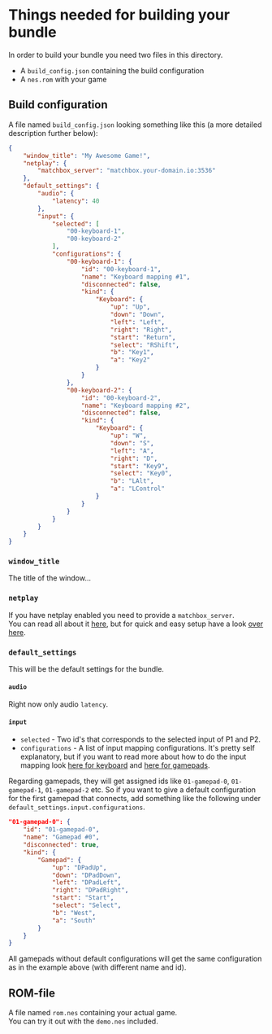 # Things needed for building your bundle

In order to build your bundle you need two files in this directory.  

* A `build_config.json` containing the build configuration
* A `nes.rom` with your game

## Build configuration

A file named `build_config.json` looking something like this (a more detailed description further below):
```json
{
    "window_title": "My Awesome Game!",
    "netplay": {
        "matchbox_server": "matchbox.your-domain.io:3536"
    },
    "default_settings": {
        "audio": {
            "latency": 40
        },
        "input": {
            "selected": [
                "00-keyboard-1",
                "00-keyboard-2"
            ],
            "configurations": {
                "00-keyboard-1": {
                    "id": "00-keyboard-1",
                    "name": "Keyboard mapping #1",
                    "disconnected": false,
                    "kind": {
                        "Keyboard": {
                            "up": "Up",
                            "down": "Down",
                            "left": "Left",
                            "right": "Right",
                            "start": "Return",
                            "select": "RShift",
                            "b": "Key1",
                            "a": "Key2"
                        }
                    }
                },
                "00-keyboard-2": {
                    "id": "00-keyboard-2",
                    "name": "Keyboard mapping #2",
                    "disconnected": false,
                    "kind": {
                        "Keyboard": {
                            "up": "W",
                            "down": "S",
                            "left": "A",
                            "right": "D",
                            "start": "Key9",
                            "select": "Key0",
                            "b": "LAlt",
                            "a": "LControl"
                        }
                    }
                }
            }
        }
    }
}
```
### `window_title`

The title of the window...

### `netplay`

If you have netplay enabled you need to provide a `matchbox_server`.  
You can read all about it [here](https://github.com/johanhelsing/matchbox), but for quick and easy setup have a look [over here](../matchbox_server/).

### `default_settings`

This will be the default settings for the bundle.
#### `audio`

Right now only audio `latency`.
#### `input`
 * `selected` - Two id's that corresponds to the selected input of P1 and P2.
 * `configurations` - A list of input mapping configurations.  It's pretty self explanatory, but if you want to read more about how to do the input mapping look [here for keyboard](https://docs.rs/winit/latest/winit/event/enum.VirtualKeyCode.html) and [here for gamepads](https://docs.rs/gilrs/latest/gilrs/ev/enum.Button.html).  

Regarding gamepads, they will get assigned ids like `01-gamepad-0`, `01-gamepad-1`, `01-gamepad-2` etc. So if you want to give a default configuration for the first gamepad that connects, add something like the following under `default_settings.input.configurations`.
```json
"01-gamepad-0": {
    "id": "01-gamepad-0",
    "name": "Gamepad #0",
    "disconnected": true,
    "kind": {
        "Gamepad": {
            "up": "DPadUp",
            "down": "DPadDown",
            "left": "DPadLeft",
            "right": "DPadRight",
            "start": "Start",
            "select": "Select",
            "b": "West",
            "a": "South"
        }
    }
}
```
All gamepads without default configurations will get the same configuration as in the example above (with different name and id).
## ROM-file

A file named `rom.nes` containing your actual game.  
You can try it out with the `demo.nes` included.
